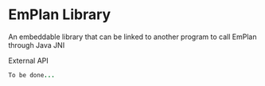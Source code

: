 # EmPlan Library

An embeddable library that can be linked to another program to call EmPlan through Java JNI

External API
```Java
To be done...
```